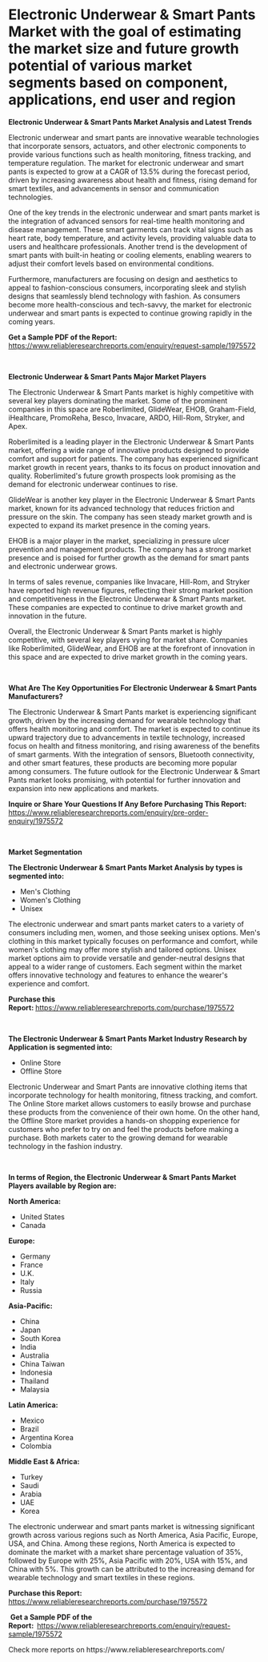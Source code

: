 <p><h1>Electronic Underwear & Smart Pants Market with the goal of estimating the market size and future growth potential of various market segments based on component, applications, end user and region</h1></p><p><strong>Electronic Underwear & Smart Pants Market Analysis and Latest Trends</strong></p>
<p><p>Electronic underwear and smart pants are innovative wearable technologies that incorporate sensors, actuators, and other electronic components to provide various functions such as health monitoring, fitness tracking, and temperature regulation. The market for electronic underwear and smart pants is expected to grow at a CAGR of 13.5% during the forecast period, driven by increasing awareness about health and fitness, rising demand for smart textiles, and advancements in sensor and communication technologies.</p><p>One of the key trends in the electronic underwear and smart pants market is the integration of advanced sensors for real-time health monitoring and disease management. These smart garments can track vital signs such as heart rate, body temperature, and activity levels, providing valuable data to users and healthcare professionals. Another trend is the development of smart pants with built-in heating or cooling elements, enabling wearers to adjust their comfort levels based on environmental conditions.</p><p>Furthermore, manufacturers are focusing on design and aesthetics to appeal to fashion-conscious consumers, incorporating sleek and stylish designs that seamlessly blend technology with fashion. As consumers become more health-conscious and tech-savvy, the market for electronic underwear and smart pants is expected to continue growing rapidly in the coming years.</p></p>
<p><strong>Get a Sample PDF of the Report:&nbsp;</strong> <a href="https://www.reliableresearchreports.com/enquiry/request-sample/1975572">https://www.reliableresearchreports.com/enquiry/request-sample/1975572</a></p>
<p>&nbsp;</p>
<p><strong>Electronic Underwear & Smart Pants Major Market Players</strong></p>
<p><p>The Electronic Underwear & Smart Pants market is highly competitive with several key players dominating the market. Some of the prominent companies in this space are Roberlimited, GlideWear, EHOB, Graham-Field, iHealthcare, PromoReha, Besco, Invacare, ARDO, Hill-Rom, Stryker, and Apex.</p><p>Roberlimited is a leading player in the Electronic Underwear & Smart Pants market, offering a wide range of innovative products designed to provide comfort and support for patients. The company has experienced significant market growth in recent years, thanks to its focus on product innovation and quality. Roberlimited's future growth prospects look promising as the demand for electronic underwear continues to rise.</p><p>GlideWear is another key player in the Electronic Underwear & Smart Pants market, known for its advanced technology that reduces friction and pressure on the skin. The company has seen steady market growth and is expected to expand its market presence in the coming years.</p><p>EHOB is a major player in the market, specializing in pressure ulcer prevention and management products. The company has a strong market presence and is poised for further growth as the demand for smart pants and electronic underwear grows.</p><p>In terms of sales revenue, companies like Invacare, Hill-Rom, and Stryker have reported high revenue figures, reflecting their strong market position and competitiveness in the Electronic Underwear & Smart Pants market. These companies are expected to continue to drive market growth and innovation in the future.</p><p>Overall, the Electronic Underwear & Smart Pants market is highly competitive, with several key players vying for market share. Companies like Roberlimited, GlideWear, and EHOB are at the forefront of innovation in this space and are expected to drive market growth in the coming years.</p></p>
<p>&nbsp;</p>
<p><strong>What Are The Key Opportunities For Electronic Underwear & Smart Pants Manufacturers?</strong></p>
<p><p>The Electronic Underwear & Smart Pants market is experiencing significant growth, driven by the increasing demand for wearable technology that offers health monitoring and comfort. The market is expected to continue its upward trajectory due to advancements in textile technology, increased focus on health and fitness monitoring, and rising awareness of the benefits of smart garments. With the integration of sensors, Bluetooth connectivity, and other smart features, these products are becoming more popular among consumers. The future outlook for the Electronic Underwear & Smart Pants market looks promising, with potential for further innovation and expansion into new applications and markets.</p></p>
<p><strong>Inquire or Share Your Questions If Any Before Purchasing This Report:</strong> <a href="https://www.reliableresearchreports.com/enquiry/pre-order-enquiry/1975572">https://www.reliableresearchreports.com/enquiry/pre-order-enquiry/1975572</a></p>
<p>&nbsp;</p>
<p><strong>Market Segmentation</strong></p>
<p><strong>The Electronic Underwear & Smart Pants Market Analysis by types is segmented into:</strong></p>
<p><ul><li>Men's Clothing</li><li>Women's Clothing</li><li>Unisex</li></ul></p>
<p><p>The electronic underwear and smart pants market caters to a variety of consumers including men, women, and those seeking unisex options. Men's clothing in this market typically focuses on performance and comfort, while women's clothing may offer more stylish and tailored options. Unisex market options aim to provide versatile and gender-neutral designs that appeal to a wider range of customers. Each segment within the market offers innovative technology and features to enhance the wearer's experience and comfort.</p></p>
<p><strong>Purchase this Report:&nbsp;</strong><a href="https://www.reliableresearchreports.com/purchase/1975572">https://www.reliableresearchreports.com/purchase/1975572</a></p>
<p>&nbsp;</p>
<p><strong>The Electronic Underwear & Smart Pants Market Industry Research by Application is segmented into:</strong></p>
<p><ul><li>Online Store</li><li>Offline Store</li></ul></p>
<p><p>Electronic Underwear and Smart Pants are innovative clothing items that incorporate technology for health monitoring, fitness tracking, and comfort. The Online Store market allows customers to easily browse and purchase these products from the convenience of their own home. On the other hand, the Offline Store market provides a hands-on shopping experience for customers who prefer to try on and feel the products before making a purchase. Both markets cater to the growing demand for wearable technology in the fashion industry.</p></p>
<p>&nbsp;</p>
<p><strong>In terms of Region, the Electronic Underwear & Smart Pants Market Players available by Region are:</strong></p>
<p>
    <p> <strong> North America: </strong>
        <ul>
            <li>United States</li>
            <li>Canada</li>
        </ul>
        </p> 
    <p> <strong> Europe: </strong>
        <ul>
            <li>Germany</li>
            <li>France</li>
            <li>U.K.</li>
            <li>Italy</li>
            <li>Russia</li>
        </ul>
        </p> 
    <p> <strong> Asia-Pacific: </strong>
        <ul>
            <li>China</li>
            <li>Japan</li>
            <li>South Korea</li>
            <li>India</li>
            <li>Australia</li>
            <li>China Taiwan</li>
            <li>Indonesia</li>
            <li>Thailand</li>
            <li>Malaysia</li>
        </ul>
        </p> 
    <p> <strong> Latin America: </strong>
        <ul>
            <li>Mexico</li>
            <li>Brazil</li>
            <li>Argentina Korea</li>
            <li>Colombia</li>
        </ul>
        </p> 
    <p> <strong> Middle East & Africa: </strong>
        <ul>
            <li>Turkey</li>
            <li>Saudi</li>
            <li>Arabia</li>
            <li>UAE</li>
            <li>Korea</li>
        </ul>
    </p>
    </p>
<p><p>The electronic underwear and smart pants market is witnessing significant growth across various regions such as North America, Asia Pacific, Europe, USA, and China. Among these regions, North America is expected to dominate the market with a market share percentage valuation of 35%, followed by Europe with 25%, Asia Pacific with 20%, USA with 15%, and China with 5%. This growth can be attributed to the increasing demand for wearable technology and smart textiles in these regions.</p></p>
<p><strong>Purchase this Report: </strong><a href="https://www.reliableresearchreports.com/purchase/1975572">https://www.reliableresearchreports.com/purchase/1975572</a></p>
<p>&nbsp;<strong>Get a Sample PDF of the Report:&nbsp;&nbsp;</strong><a href="https://www.reliableresearchreports.com/enquiry/request-sample/1975572">https://www.reliableresearchreports.com/enquiry/request-sample/1975572</a></p>
<p><strong></strong></p>
<p>Check more reports on https://www.reliableresearchreports.com/</p>